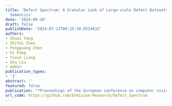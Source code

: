 ```yaml
---
title: 'Defect Spectrum: A Granular Look of Large-scale Defect Datasets with Rich
  Semantics'
date: '2024-09-29'
draft: false
publishDate: '2024-07-12T08:25:34.651463Z'
authors:
- Shuai Yang
- Zhifei Chen
- Pengguang Chen
- Xi Fang
- Yixun Liang
- Shu Liu
- admin
publication_types:
- '1'
abstract: ''
featured: false
publication: '*Proceedings of the European conference on computer vision (ECCV)*'
url_code: https://github.com/EnVision-Research/Defect_Spectrum
---
```


